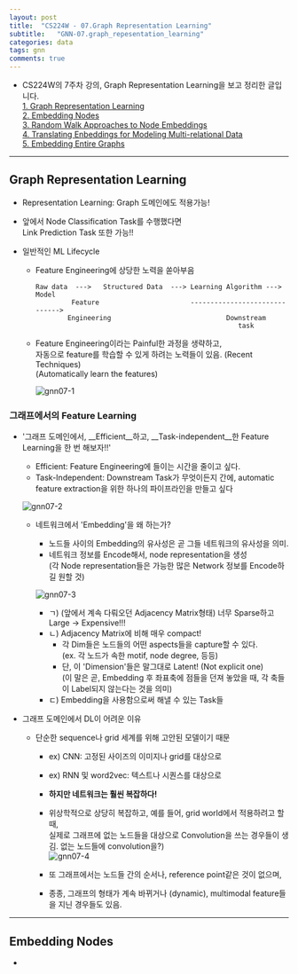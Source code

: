 ```yaml
---
layout: post
title:  "CS224W - 07.Graph Representation Learning"  
subtitle:   "GNN-07.graph_repesentation_learning"
categories: data
tags: gnn
comments: true
---
```


- CS224W의 7주차 강의, Graph Representation Learning을 보고 정리한 글입니다.  
  [1. Graph Representation Learning](#graph-representation-learning)  
  [2. Embedding Nodes](#embedding-nodes)  
  [3. Random Walk Approaches to Node Embeddings](#random-walk-approaches-to-node-embeddings)  
  [4. Translating Enbeddings for Modeling Multi-relational Data](#translating-embeddings-for-modeling-multirelational-data)  
  [5. Embedding Entire Graphs](#embedding-entire-graphs)  

---  

## Graph Representation Learning  
- Representation Learning: Graph 도메인에도 적용가능!  
- 앞에서 Node Classification Task를 수행했다면  
  Link Prediction Task 또한 가능!!  
  
- 일반적인 ML Lifecycle  
  - Feature Engineering에 상당한 노력을 쏟아부음  
    
    ```  
    Raw data  --->   Structured Data  ---> Learning Algorithm ---> Model  
             Feature                       ------------------------------>           
            Engineering                             Downstream 
                                                       task 
    ```  
  
  - Feature Engineering이라는 Painful한 과정을 생략하고,  
    자동으로 feature를 학습할 수 있게 하려는 노력들이 있음. (Recent Techniques)    
    (Automatically learn the features)  
    
    ![gnn07-1](https://user-images.githubusercontent.com/43376853/94401438-94a4ec00-01a5-11eb-8049-a3135d1f9218.png)  

    
### 그래프에서의 Feature Learning  
- '그래프 도메인에서, __Efficient__하고, __Task-independent__한 Feature Learning을 한 번 해보자!!'  
  - Efficient: Feature Engineering에 들이는 시간을 줄이고 싶다.  
  - Task-Independent: Downstream Task가 무엇이든지 간에, automatic feature extraction을 위한 하나의 파이프라인을 만들고 싶다
    
  ![gnn07-2](https://user-images.githubusercontent.com/43376853/94401656-e188c280-01a5-11eb-8721-57b683fbb0f0.png)  
  
  - 네트워크에서 'Embedding'을 왜 하는가?  
    - 노드들 사이의 Embedding의 유사성은 곧 그들 네트워크의 유사성을 의미.  
    - 네트워크 정보를 Encode해서, node representation을 생성  
      (각 Node representation들은 가능한 많은 Network 정보를 Encode하길 원할 것)  
    
    ![gnn07-3](https://user-images.githubusercontent.com/43376853/94402098-8a372200-01a6-11eb-84bd-c51f1d9060a0.png)  
      - ㄱ) (앞에서 계속 다뤄오던 Adjacency Matrix형태) 너무 Sparse하고 Large -> Expensive!!!  
      - ㄴ) Adjacency Matrix에 비해 매우 compact!  
        - 각 Dim들은 노드들의 어떤 aspects들을 capture할 수 있다.  
          (ex. 각 노드가 속한 motif, node degree, 등등)  
        - 단, 이 'Dimension'들은 말그대로 Latent! (Not explicit one)  
          (이 말은 곧, Embedding 후 좌표축에 점들을 던져 놓았을 때, 각 축들이 Label되지 않는다는 것을 의미)  
      - ㄷ) Embedding을 사용함으로써 해낼 수 있는 Task들    
        
- 그래프 도메인에서 DL이 어려운 이유  
  - 단순한 sequence나 grid 세계를 위해 고안된 모델이기 때문  
  
    - ex) CNN: 고정된 사이즈의 이미지나 grid를 대상으로  
    - ex) RNN 및 word2vec: 텍스트나 시퀀스를 대상으로  
    
    - __하지만 네트워크는 훨씬 복잡하다!__  
    - 위상학적으로 상당히 복잡하고, 예를 들어, grid world에서 적용하려고 할 때,  
      실제로 그래프에 없는 노드들을 대상으로 Convolution을 쓰는 경우들이 생김. 없는 노드들에 convolution을?)  
      ![gnn07-4](https://user-images.githubusercontent.com/43376853/94402740-67593d80-01a7-11eb-9754-1aa4141f794c.png)  
    - 또 그래프에서는 노드들 간의 순서나, reference point같은 것이 없으며,  
    - 종종, 그래프의 형태가 계속 바뀌거나 (dynamic), multimodal feature들을 지닌 경우들도 있음.  
  
---  

## Embedding Nodes   
- 
